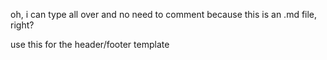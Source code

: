 <!-- change document structure to have simple, light landing page with
 links to various galleries etc. (traffice, shoes, SDR)
 add section for favorite radio stations on SDR, and the shoe gallery, have sample images as part of links (thumbnail?) -->

oh, i can type all over and no need to comment because this is an .md file, right?

use this for the header/footer template
<!-- <embed type="text/html" src="forinclude.html"> -->
<!-- can't use links with embed, puts landing into the small box -->

